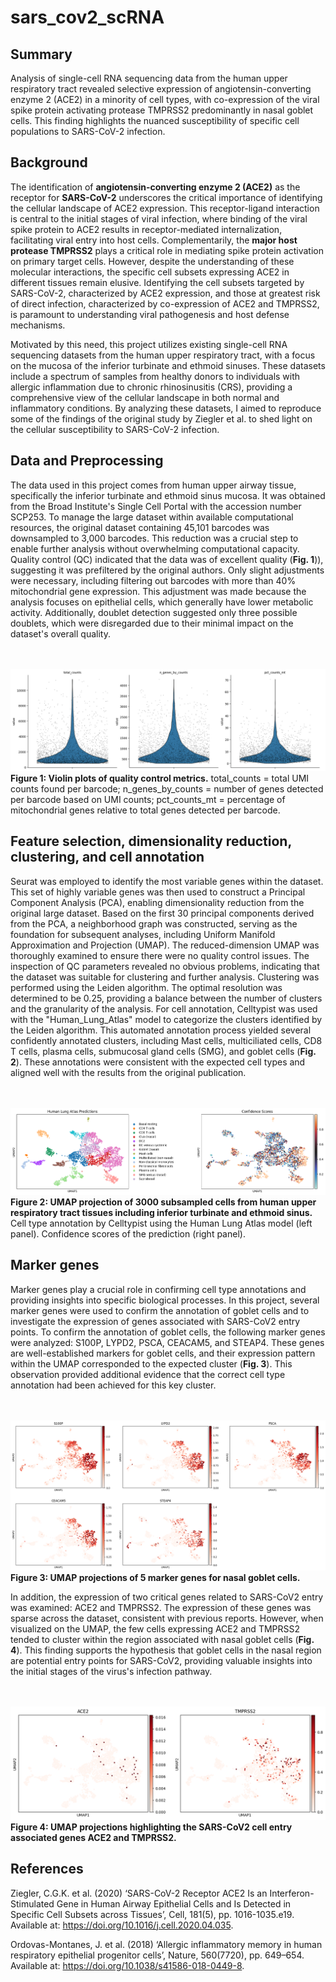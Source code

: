 # sars_cov2_scRNA

## Summary

Analysis of single-cell RNA sequencing data from the human upper respiratory tract revealed selective expression of angiotensin-converting enzyme 2 (ACE2) in a minority of cell types, with co-expression of the viral spike protein activating protease TMPRSS2 predominantly in nasal goblet cells. This finding highlights the nuanced susceptibility of specific cell populations to SARS-CoV-2 infection.

## Background

The identification of **angiotensin-converting enzyme 2 (ACE2)** as the receptor for **SARS-CoV-2** underscores the critical importance of identifying the cellular landscape of ACE2 expression. This receptor-ligand interaction is central to the initial stages of viral infection, where binding of the viral spike protein to ACE2 results in receptor-mediated internalization, facilitating viral entry into host cells. Complementarily, the **major host protease TMPRSS2** plays a critical role in mediating spike protein activation on primary target cells. However, despite the understanding of these molecular interactions, the specific cell subsets expressing ACE2 in different tissues remain elusive. Identifying the cell subsets targeted by SARS-CoV-2, characterized by ACE2 expression, and those at greatest risk of direct infection, characterized by co-expression of ACE2 and TMPRSS2, is paramount to understanding viral pathogenesis and host defense mechanisms.

Motivated by this need, this project utilizes existing single-cell RNA sequencing datasets from the human upper respiratory tract, with a focus on the mucosa of the inferior turbinate and ethmoid sinuses. These datasets include a spectrum of samples from healthy donors to individuals with allergic inflammation due to chronic rhinosinusitis (CRS), providing a comprehensive view of the cellular landscape in both normal and inflammatory conditions. By analyzing these datasets, I aimed to reproduce some of the findings of the original study by Ziegler et al. to shed light on the cellular susceptibility to SARS-CoV-2 infection.

## Data and Preprocessing

The data used in this project comes from human upper airway tissue, specifically the inferior turbinate and ethmoid sinus mucosa. It was obtained from the Broad Institute's Single Cell Portal with the accession number SCP253.
To manage the large dataset within available computational resources, the original dataset containing 45,101 barcodes was downsampled to 3,000 barcodes. This reduction was a crucial step to enable further analysis without overwhelming computational capacity.
Quality control (QC) indicated that the data was of excellent quality (**Fig. 1**)), suggesting it was prefiltered by the original authors. Only slight adjustments were necessary, including filtering out barcodes with more than 40% mitochondrial gene expression. This adjustment was made because the analysis focuses on epithelial cells, which generally have lower metabolic activity. Additionally, doublet detection suggested only three possible doublets, which were disregarded due to their minimal impact on the dataset's overall quality.

<br></br>
![Fig. 1](figures/qc_plot.png)
**Figure 1: Violin plots of quality control metrics.** total_counts = total UMI counts found per barcode; n_genes_by_counts = number of genes detected per barcode based on UMI counts; pct_counts_mt = percentage of mitochondrial genes relative to total genes detected per barcode.

## Feature selection, dimensionality reduction, clustering, and cell annotation

Seurat was employed to identify the most variable genes within the dataset. This set of highly variable genes was then used to construct a Principal Component Analysis (PCA), enabling dimensionality reduction from the original large dataset.
Based on the first 30 principal components derived from the PCA, a neighborhood graph was constructed, serving as the foundation for subsequent analyses, including Uniform Manifold Approximation and Projection (UMAP).
The reduced-dimension UMAP was thoroughly examined to ensure there were no quality control issues. The inspection of QC parameters revealed no obvious problems, indicating that the dataset was suitable for clustering and further analysis.
Clustering was performed using the Leiden algorithm. The optimal resolution was determined to be 0.25, providing a balance between the number of clusters and the granularity of the analysis.
For cell annotation, Celltypist was used with the "Human_Lung_Atlas" model to categorize the clusters identified by the Leiden algorithm. This automated annotation process yielded several confidently annotated clusters, including Mast cells, multiciliated cells, CD8 T cells, plasma cells, submucosal gland cells (SMG), and goblet cells (**Fig. 2**). These annotations were consistent with the expected cell types and aligned well with the results from the original publication.

<br></br>
![Fig. 2](figures/umap_predictions.png)
**Figure 2: UMAP projection of 3000 subsampled cells from human upper respiratory tract tissues including inferior turbinate and ethmoid sinus.** Cell type annotation by Celltypist using the Human Lung Atlas model (left panel). Confidence scores of the prediction (right panel).

## Marker genes

Marker genes play a crucial role in confirming cell type annotations and providing insights into specific biological processes. In this project, several marker genes were used to confirm the annotation of goblet cells and to investigate the expression of genes associated with SARS-CoV2 entry points.
To confirm the annotation of goblet cells, the following marker genes were analyzed: S100P, LYPD2, PSCA, CEACAM5, and STEAP4. These genes are well-established markers for goblet cells, and their expression pattern within the UMAP corresponded to the expected cluster (**Fig. 3**). This observation provided additional evidence that the correct cell type annotation had been achieved for this key cluster.

<br></br>
![Fig. 3](figures/umap_markers.png)
**Figure 3: UMAP projections of 5 marker genes for nasal goblet cells.**

In addition, the expression of two critical genes related to SARS-CoV2 entry was examined: ACE2 and TMPRSS2. The expression of these genes was sparse across the dataset, consistent with previous reports. However, when visualized on the UMAP, the few cells expressing ACE2 and TMPRSS2 tended to cluster within the region associated with nasal goblet cells (**Fig. 4**). This finding supports the hypothesis that goblet cells in the nasal region are potential entry points for SARS-CoV2, providing valuable insights into the initial stages of the virus's infection pathway.

<br></br>
![Fig. 4](figures/umap_ace2_tmprss2.png)
**Figure 4: UMAP projections highlighting the SARS-CoV2 cell entry associated genes ACE2 and TMPRSS2.**

## References

Ziegler, C.G.K. et al. (2020) ‘SARS-CoV-2 Receptor ACE2 Is an Interferon-Stimulated Gene in Human Airway Epithelial Cells and Is Detected in Specific Cell Subsets across Tissues’, Cell, 181(5), pp. 1016-1035.e19. Available at: https://doi.org/10.1016/j.cell.2020.04.035.

Ordovas-Montanes, J. et al. (2018) ‘Allergic inflammatory memory in human respiratory epithelial progenitor cells’, Nature, 560(7720), pp. 649–654. Available at: https://doi.org/10.1038/s41586-018-0449-8.
